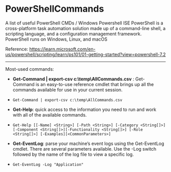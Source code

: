 # PowerShellCommands
A list of useful PowerShell CMDs / Windows Powershell ISE
PowerShell is a cross-platform task automation solution made up of a command-line shell, a scripting language, and a configuration management framework. 
PowerShell runs on Windows, Linux, and macOS

Reference: https://learn.microsoft.com/en-us/powershell/scripting/learn/ps101/01-getting-started?view=powershell-7.2
__________________________________________________________________

Most-used commands:
- <b>Get-Command | export-csv c:\temp\AllCommands.csv</b> : Get-Command is an easy-to-use reference cmdlet that brings up all the commands available for use in your current session.
-     Get-Command | export-csv c:\temp\AllCommands.csv

- <b>Get-Help</b>: quick access to the information you need to run and work with all of the available commands.
-     Get-Help [[-Name] <String>] [-Path <String>] [-Category <String[]>] [-Component <String[]>][-Functionality <String[]>] [-Role <String[]>] [-Examples][<CommonParameters>]
      
- <b>Get-EventLog</b>:  parse your machine’s event logs using the Get-EventLog cmdlet. There are several parameters available. Use the -Log switch followed by the name of the log file to view a specific log.
-     Get-EventLog -Log "Application"
